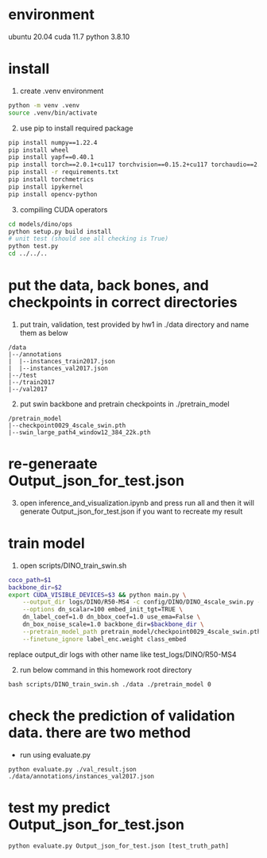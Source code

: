 # environment
ubuntu 20.04
cuda 11.7
python 3.8.10

# install

1. create .venv environment
```bash
python -m venv .venv
source .venv/bin/activate
```
2. use pip to install required package
``` bash
pip install numpy==1.22.4
pip install wheel
pip install yapf==0.40.1
pip install torch==2.0.1+cu117 torchvision==0.15.2+cu117 torchaudio==2.0.2 --index-url https://download.pytorch.org/whl/cu117
pip install -r requirements.txt
pip install torchmetrics
pip install ipykernel
pip install opencv-python
```

3. compiling CUDA operators
```bash
cd models/dino/ops
python setup.py build install
# unit test (should see all checking is True)
python test.py
cd ../../..
```

# put the data, back bones, and checkpoints in correct directories

1. put train, validation, test provided by hw1 in ./data directory and name them as below

```
/data
|--/annotations
|  |--instances_train2017.json
|  |--instances_val2017.json
|--/test
|--/train2017
|--/val2017

```
2. put  swin backbone and pretrain checkpoints in ./pretrain_model

```
/pretrain_model
|--checkpoint0029_4scale_swin.pth
|--swin_large_path4_window12_384_22k.pth
```


# re-generaate Output_json_for_test.json
3. open inference_and_visualization.ipynb and press run all and then it will generate Output_json_for_test.json if you want to recreate my result

# train model

1. open scripts/DINO_train_swin.sh

```bash
coco_path=$1
backbone_dir=$2
export CUDA_VISIBLE_DEVICES=$3 && python main.py \
	--output_dir logs/DINO/R50-MS4 -c config/DINO/DINO_4scale_swin.py --coco_path $coco_path \
	--options dn_scalar=100 embed_init_tgt=TRUE \
	dn_label_coef=1.0 dn_bbox_coef=1.0 use_ema=False \
	dn_box_noise_scale=1.0 backbone_dir=$backbone_dir \
    --pretrain_model_path pretrain_model/checkpoint0029_4scale_swin.pth \
    --finetune_ignore label_enc.weight class_embed
```
replace output_dir logs with other name like test_logs/DINO/R50-MS4

2. run below command in this homework root directory
```
bash scripts/DINO_train_swin.sh ./data ./pretrain_model 0
```

# check the prediction of validation data. there are two method


* run using evaluate.py
```
python evaluate.py ./val_result.json ./data/annotations/instances_val2017.json
```


# test my predict Output_json_for_test.json
```
python evaluate.py Output_json_for_test.json [test_truth_path]
``` 





